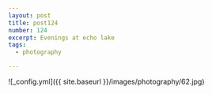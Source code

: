 ```yaml
---
layout: post
title: post124
number: 124
excerpt: Evenings at echo lake
tags:
  - photography

---
```


![_config.yml]({{ site.baseurl }}/images/photography/62.jpg)
